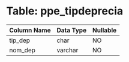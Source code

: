 # Table: ppe_tipdeprecia

| Column Name | Data Type | Nullable |
|-------------|-----------|----------|
| tip_dep | char | NO |
| nom_dep | varchar | NO |
